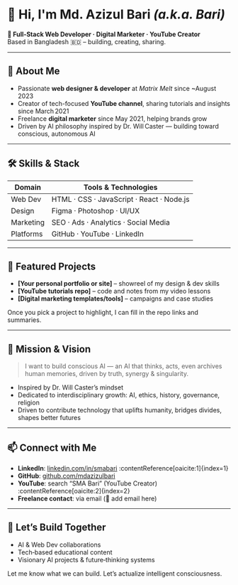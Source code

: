 # 👋 Hi, I'm **Md. Azizul Bari** *(a.k.a. Bari)*

**🔗 Full‑Stack Web Developer · Digital Marketer · YouTube Creator**  
Based in Bangladesh 🇧🇩 – building, creating, sharing.

---

## 🚀 About Me

- Passionate **web designer & developer** at *Matrix Melt* since ~August 2023  
- Creator of tech-focused **YouTube channel**, sharing tutorials and insights since March 2021  
- Freelance **digital marketer** since May 2021, helping brands grow  
- Driven by AI philosophy inspired by Dr. Will Caster — building toward conscious, autonomous AI  

---

## 🛠 Skills & Stack

| Domain         | Tools & Technologies                       |
|----------------|---------------------------------------------|
| Web Dev        | HTML · CSS · JavaScript · React · Node.js |
| Design         | Figma · Photoshop · UI/UX                  |
| Marketing      | SEO · Ads · Analytics · Social Media       |
| Platforms      | GitHub · YouTube · LinkedIn                |

---

## 📂 Featured Projects

- **[Your personal portfolio or site]** – showreel of my design & dev skills  
- **[YouTube tutorials repo]** – code and notes from my video lessons  
- **[Digital marketing templates/tools]** – campaigns and case studies

Once you pick a project to highlight, I can fill in the repo links and summaries.

---

## 🎯 Mission & Vision

> I want to build conscious AI — an AI that thinks, acts, even archives human memories, driven by truth, synergy & singularity.

- Inspired by Dr. Will Caster’s mindset  
- Dedicated to interdisciplinary growth: AI, ethics, history, governance, religion  
- Driven to contribute technology that uplifts humanity, bridges divides, shapes better futures

---

## 📫 Connect with Me

- **LinkedIn**: [linkedin.com/in/smabari](https://linkedin.com/in/smabari) :contentReference[oaicite:1]{index=1}  
- **GitHub**: [github.com/mdazizulbari](https://github.com/mdazizulbari/)  
- **YouTube**: search “SMA Bari” (YouTube Creator) :contentReference[oaicite:2]{index=2}  
- **Freelance contact**: via email (📧 add email here)

---

## 📌 Let’s Build Together

- AI & Web Dev collaborations  
- Tech‑based educational content  
- Visionary AI projects & future‑thinking systems  

Let me know what we can build. Let’s actualize intelligent consciousness.
